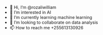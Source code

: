 - 👋 Hi, I’m @rozaliwilliam
- 👀 I’m interested in AI
- 🌱 I’m currently learning machine learning 
- 💞️ I’m looking to collaborate on data analysis
- 📫 How to reach me +255613130926
